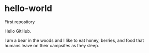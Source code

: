 # hello-world
First repository

Hello GitHub.

I am a bear in the woods and I like to eat honey, berries, and food that humans leave on their campsites as they sleep.
